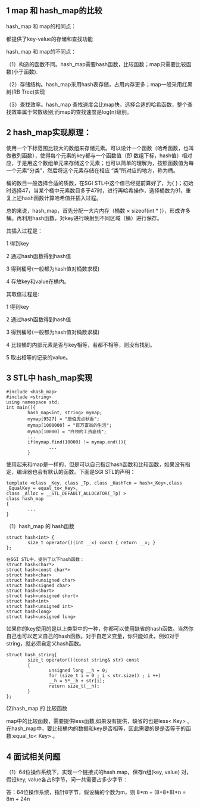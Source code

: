 1 map 和 hash_map的比较
---
hash_map 和 map的相同点：

  都提供了key-value的存储和查找功能
  
hash_map 和 map的不同点：

  （1）构造的函数不同。hash_map需要hash函数，比较函数；map只需要比较函数(小于函数).
  
  （2）存储结构。hash_map采用hash表存储，占用内存更多；map一般采用红黑树(RB Tree)实现
  
  （3）查找效率。hash_map 查找速度会比map快，选择合适的哈希函数，整个查找效率属于常数级别;而map的查找速度是log(n)级别。
  
 2 hash_map实现原理：
 ---
使用一个下标范围比较大的数组来存储元素。可以设计一个函数（哈希函数，也叫做散列函数），使得每个元素的key都与一个函数值（即 数组下标，hash值）相对应，于是用这个数组单元来存储这个元素；也可以简单的理解为，按照函数值为每一个元素“分类”，然后将这个元素存储在相应 “类”所对应的地方，称为桶。

桶的数目一般选择合适的质数，在SGI STL中这个值已经提前算好了，为{ }；初始时选择47，当某个桶中元素数目多于47时，进行再哈希操作，选择桶数为91，重复上述hash函数计算哈希值并插入过程。


 总的来说，hash_map，首先分配一大片内存（桶数 × sizeof(int * )），形成许多桶。再利用hash函数，对key进行映射到不同区域（桶）进行保存。
 
 其插入过程是：

  1 得到key

  2 通过hash函数得到hash值

  3 得到桶号(一般都为hash值对桶数求模)

  4 存放key和value在桶内。

  其取值过程是:

  1 得到key

  2 通过hash函数得到hash值

  3 得到桶号(一般都为hash值对桶数求模)

  4 比较桶的内部元素是否与key相等，若都不相等，则没有找到。

  5 取出相等的记录的value。

3 STL中 hash_map实现
---
```
#include <hash_map>
#include <string>
using namespace std;
int main(){
        hash_map<int, string> mymap;
        mymap[9527] = "唐伯虎点秋香";
        mymap[1000000] = "百万富翁的生活";
        mymap[10000] = "白领的工资底线";
        ...
        if(mymap.find(10000) != mymap.end()){
                ...
        }
```
使用起来和map是一样的，但是可以自己指定hash函数和比较函数，如果没有指定，编译器也会有默认的函数。下面是SGI STL的声明：
```
template <class _Key, class _Tp, class _HashFcn = hash<_Key>,class _EqualKey = equal_to<_Key>,
class _Alloc = __STL_DEFAULT_ALLOCATOR(_Tp) >
class hash_map
{
        ...
}
```
（1）hash_map 的 hash函数
```
struct hash<int> {
        size_t operator()(int __x) const { return __x; }
};

在SGI STL中，提供了以下hash函数：
struct hash<char*>
struct hash<const char*>
struct hash<char> 
struct hash<unsigned char> 
struct hash<signed char>
struct hash<short>
struct hash<unsigned short> 
struct hash<int> 
struct hash<unsigned int>
struct hash<long> 
struct hash<unsigned long>
```
如果你的key使用的是以上类型中的一种，你都可以使用缺省的hash函数。当然你自己也可以定义自己的hash函数。对于自定义变量，你只能如此，例如对于string，就必须自定义hash函数。
```
struct hash_string{
        size_t operator()(const string& str) const
        {
                unsigned long __h = 0;
                for (size_t i = 0 ; i < str.size() ; i ++)
                __h = 5*__h + str[i];
                return size_t(__h);
        }
};

```
(2)hash_map 的 比较函数

map中的比较函数，需要提供less函数,如果没有提供，缺省的也是less< Key> 。在hash_map中，要比较桶内的数据和key是否相等，因此需要的是是否等于的函数:equal_to< Key> 。

4 面试相关问题
---
（1）64位操作系统下，实现一个链接式的hash map，保存n组(key, value) 对，假设key, value各占8字节，问一共需要占多少字节：

答：64位操作系统，指针8字节，假设桶的个数为m，则 8*m + (8+8+8)*n = 8m + 24n

